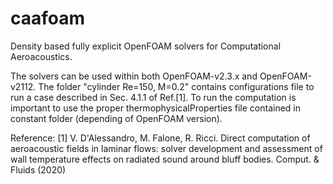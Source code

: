 # caafoam
Density based fully explicit OpenFOAM solvers for Computational Aeroacoustics.

The solvers can be used within both OpenFOAM-v2.3.x and OpenFOAM-v2112.
The folder "cylinder Re=150, M=0.2" contains configurations file to run
a case described in Sec. 4.1.1 of Ref.[1]. 
To run the computation is important to use the proper thermophysicalProperties
file contained in constant folder (depending of OpenFOAM version).

Reference:
[1] V. D'Alessandro, M. Falone, R. Ricci.  Direct computation of aeroacoustic fields 
in laminar flows: solver development and assessment of wall temperature effects 
on radiated sound around bluff bodies. Comput. & Fluids (2020)
